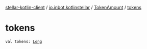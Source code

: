 [stellar-kotlin-client](../../index.md) / [io.inbot.kotlinstellar](../index.md) / [TokenAmount](index.md) / [tokens](./tokens.md)

# tokens

`val tokens: `[`Long`](https://kotlinlang.org/api/latest/jvm/stdlib/kotlin/-long/index.html)